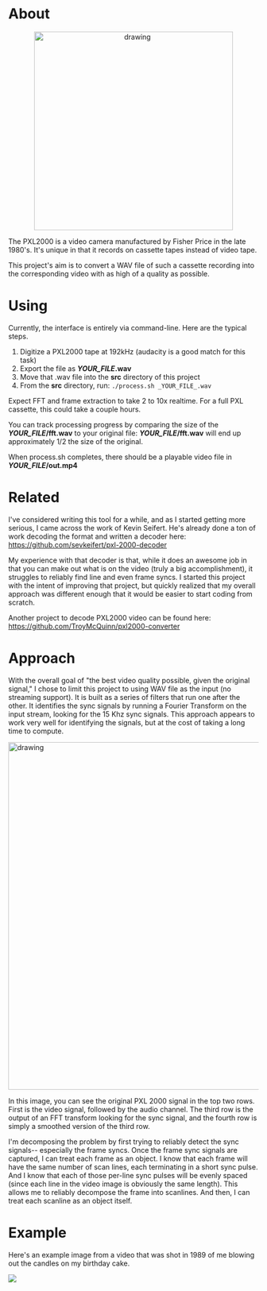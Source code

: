 # About
<center><img src="https://lh3.googleusercontent.com/gkDQXp9fKeEi0k2wiZ1KgMbIVv1kkA5VXrliS_CzkdsFuuAZ4ujG9SWddNy9IN-PO1Zofh5nR2t-2kuN6s-nTA5V7lZfUpeXqfXD9WmZkc3Yh6TJBMQwxrvJJ6W1BHZx64A16mlj6ro=w2400" alt="drawing" width="400"/></center>

The PXL2000 is a video camera manufactured by Fisher Price in the late 1980's.  It's unique in that it records on cassette tapes instead of video tape.  

This project's aim is to convert a WAV file of such a cassette recording into the corresponding video with as high of a quality as possible.  

# Using

Currently, the interface is entirely via command-line. Here are the typical steps.

1) Digitize a PXL2000 tape at 192kHz (audacity is a good match for this task)
2) Export the file as **_YOUR_FILE_.wav**
3) Move that .wav file into the **src** directory of this project
4) From the **src** directory, run: ```./process.sh _YOUR_FILE_.wav```

Expect FFT and frame extraction to take 2 to 10x realtime. For a full PXL cassette, this could take a couple hours.

You can track processing progress by comparing the size of the **_YOUR_FILE_/fft.wav** to your original file: **_YOUR_FILE_/fft.wav** will end up approximately 1/2 the size of the original.

When process.sh completes, there should be a playable video file in **_YOUR_FILE_/out.mp4**

# Related
I've considered writing this tool for a while, and as I started getting more serious, I came across the work of Kevin Seifert.  He's already done a ton of work decoding the format and written a decoder here: https://github.com/sevkeifert/pxl-2000-decoder

My experience with that decoder is that, while it does an awesome job in that you can make out what is on the video (truly a big accomplishment), it struggles to reliably find line and even frame syncs.  I started this project with the intent of improving that project, but quickly realized that my overall approach was different enough that it would be easier to start coding from scratch.

Another project to decode PXL2000 video can be found here: https://github.com/TroyMcQuinn/pxl2000-converter

# Approach
With the overall goal of "the best video quality possible, given the original signal," I chose to limit this project to using WAV file as the input (no streaming support).  It is built as a series of filters that run one after the other.  It identifies the sync signals by running a Fourier Transform on the input stream, looking for the 15 Khz sync signals.  This approach appears to work very well for identifying the signals, but at the cost of taking a long time to compute.  

<img src = "https://lh3.googleusercontent.com/vpamQgvN8O4BGH_ZMDXHTlYOKkiC5LmV04jL0JX9soZ0GsEOrAUsB9fu5cxOUzeOjNgYVGwJiMfYvJJmOipRUszqnql0xD53m6YFmqYTz3IBLydKpZhIaJhJFER5lLIjsCE2O4sA4AM=w2400" alt="drawing" width="700"/>

In this image, you can see the original PXL 2000 signal in the top two rows.  First is the video signal, followed by the audio channel.  The third row is the output of an FFT transform looking for the sync signal, and the fourth row is simply a smoothed version of the third row.

I'm decomposing the problem by first trying to reliably detect the sync signals-- especially the frame syncs.  Once the frame sync signals are captured, I can treat each frame as an object.  I know that each frame will have the same number of scan lines, each terminating in a short sync pulse.  And I know that each of those per-line sync pulses will be evenly spaced (since each line  in the video image is obviously the same length).  This allows me to reliably decompose the frame into scanlines.  And then, I can treat each scanline as an object itself.  

# Example

Here's an example image from a video that was shot in 1989 of me blowing out the candles on my birthday cake.

<img src = "https://lh3.googleusercontent.com/d/1gra2PAASm0H3xcyAkXx1sEn8QqMGRugY=s420?authuser=0">


